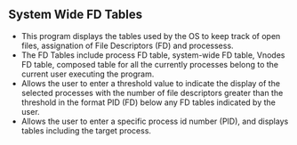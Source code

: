 ## System Wide FD Tables

- This program displays the tables used by the OS to keep track of open files, assignation of File Descriptors (FD) and processess.
- The FD Tables include process FD table, system-wide FD table, Vnodes FD table, composed table for all the currently processes belong to the current user executing the program.
- Allows the user to enter a threshold value to indicate the display of the selected processes with the number of file descriptors greater than the threshold in the format PID (FD) below any FD tables indicated by the user.
- Allows the user to enter a specific process id number (PID), and displays tables including the target process.
